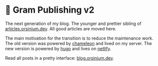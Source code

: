 # 📰 Gram Publishing v2

The next generation of my blog. The younger and prettier sibling of [articles.orsinium.dev](https://articles.orsinium.dev/p/). All good articles are moved here.

The main motivation for the transition is to reduce the maintenance work. The old version was powered by [chameleon](https://github.com/life4/chameleon) and lived on my server. The new version is powered by [hugo](https://gohugo.io/) and lives on [netlify](https://www.netlify.com/).

Read all posts in a pretty interface: [blog.orsinium.dev](https://blog.orsinium.dev/).
